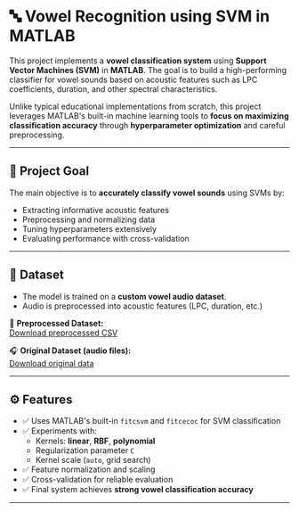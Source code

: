 # 🔤 Vowel Recognition using SVM in MATLAB

This project implements a **vowel classification system** using **Support Vector Machines (SVM)** in **MATLAB**. The goal is to build a high-performing classifier for vowel sounds based on acoustic features such as LPC coefficients, duration, and other spectral characteristics.

Unlike typical educational implementations from scratch, this project leverages MATLAB's built-in machine learning tools to **focus on maximizing classification accuracy** through **hyperparameter optimization** and careful preprocessing.

---

## 🎯 Project Goal

The main objective is to **accurately classify vowel sounds** using SVMs by:

- Extracting informative acoustic features
- Preprocessing and normalizing data
- Tuning hyperparameters extensively
- Evaluating performance with cross-validation

---

## 📁 Dataset

- The model is trained on a **custom vowel audio dataset**.
- Audio is preprocessed into acoustic features (LPC, duration, etc.)

🔗 **Preprocessed Dataset:**  
[Download preprocessed CSV](https://drive.google.com/file/d/1JJ9yrs9J0QNc3ldw43PWXc_BcAnJvOp3/view?usp=drive_link)

🎧 **Original Dataset (audio files):**  
[Download original data](https://drive.google.com/drive/folders/1vzrVQs6BWuTonXPVjdo3ZjMPjhrJnQE1?usp=drive_link)

---

## ⚙️ Features

- ✅ Uses MATLAB's built-in `fitcsvm` and `fitcecoc` for SVM classification
- ✅ Experiments with:
  - Kernels: **linear**, **RBF**, **polynomial**
  - Regularization parameter `C`
  - Kernel scale (`auto`, grid search)
- ✅ Feature normalization and scaling
- ✅ Cross-validation for reliable evaluation
- ✅ Final system achieves **strong vowel classification accuracy**

---
